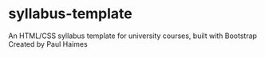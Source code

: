 # syllabus-template
An HTML/CSS syllabus template for university courses, built with Bootstrap 
Created by Paul Haimes
